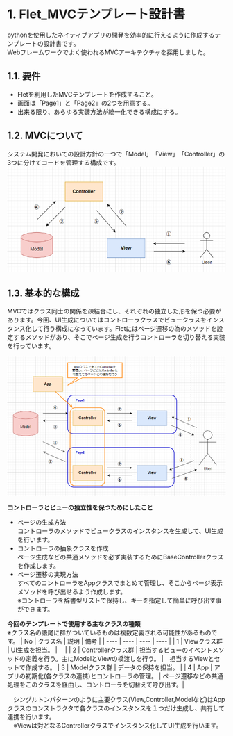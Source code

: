 # 1. Flet_MVCテンプレート設計書
 pythonを使用したネイティブアプリの開発を効率的に行えるように作成するテンプレートの設計書です。<br>
 Webフレームワークでよく使われるMVCアーキテクチャを採用しました。

## 1.1. 要件
 - Fletを利用したMVCテンプレートを作成すること。
 - 画面は「Page1」と「Page2」の2つを用意する。
 - 出来る限り、あらゆる実装方法が統一化できる構成にする。

## 1.2. MVCについて
 システム開発においての設計方針の一つで「Model」　「View」　「Controller」の3つに分けてコードを管理する構成です。<br>
 ![document\img\MVC.png](img/MVC.png)

## 1.3. 基本的な構成
MVCではクラス同士の関係を疎結合にし、それぞれの独立した形を保つ必要があります。今回、UI生成についてはコントローラクラスでビュークラスをインスタンス化して行う構成になっています。Fletにはページ遷移の為のメソッドを設定するメソッドがあり、そこでページ生成を行うコントローラを切り替える実装を行っています。

![document\img\アーキテクチャ.png](img/アーキテクチャ.png)

**コントローラとビューの独立性を保つためにしたこと**
- ページの生成方法
    <br>コントローラのメソッドでビュークラスのインスタンスを生成して、UI生成を行います。
- コントローラの抽象クラスを作成
    <br>ページ生成などの共通メソッドを必ず実装するためにBaseControllerクラスを作成します。
- ページ遷移の実現方法
    <br>すべてのコントローラをAppクラスでまとめて管理し、そこからページ表示メソッドを呼び出せるよう作成します。
    <br>※コントローラを辞書型リストで保持し、キーを指定して簡単に呼び出す事ができます。

**今回のテンプレートで使用する主なクラスの種類**<br>
※クラス名の語尾に群がついているものは複数定義される可能性があるものです。
| No | クラス名 | 説明 | 備考 |
| ---- | ---- | ---- | ---- |
| 1 | Viewクラス群 | UI生成を担当。 |　 |
| 2 | Controllerクラス群 | 担当するビューのイベントメソッドの定義を行う。主にModelとViewの橋渡しを行う。 |　担当するViewとセットで作成する。
| 3 | Modelクラス群 | データの保持を担当。 |
| 4 | App | アプリの初期化(各クラスの連携)とコントローラの管理。 | ページ遷移などの共通処理をこのクラスを経由し、コントローラを切替えて呼び出す。| 

　シングルトンパターンのように主要クラス(View,Controller,Modelなど)はAppクラスのコンストラクタで各クラスのインスタンスを１つだけ生成し、共有して連携を行います。
 <br>　※Viewは対となるControllerクラスでインスタンス化してUI生成を行います。